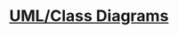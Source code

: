 # [UML/Class Diagrams](https://github.com/Hanif-K-Musaheb/Year-2-CompSci-Notes/blob/main/OOSE2/oose.md)
